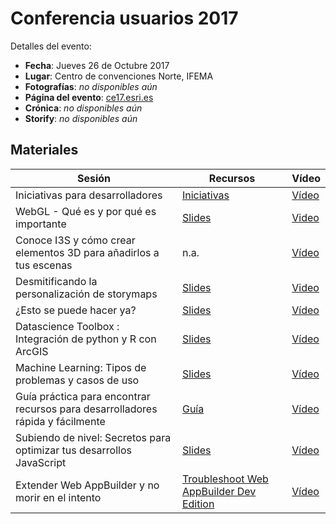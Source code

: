 # Conferencia usuarios 2017

Detalles del evento:
* **Fecha**: Jueves 26 de Octubre 2017
* **Lugar**: Centro de convenciones Norte, IFEMA
* **Fotografías**: *no disponibles aún*
* **Página del evento**: [ce17.esri.es](http://ce17.esri.es/agenda/)
* **Crónica**:  *no disponibles aún*
* **Storify**:  *no disponibles aún*

## Materiales

|Sesión|Recursos|Vídeo|
|---|---|---|
|Iniciativas para desarrolladores|[Iniciativas](https://github.com/esri-es/conferencia-usuarios/blob/master/2017/iniciativas-desarrolladores.md)|[Vídeo](https://www.youtube.com/watch?v=B7KbFQKa-7I&index=1&list=PLwq5dz_FjCx702K99Ae1pQqTP2Yr8aAT4)
|WebGL - Qué es y por qué es importante|[Slides](https://esri-es.github.io/conferencia-usuarios/2017/webgl_que_es_y_por_que_es_importante_ce17/)|[Video](https://www.youtube.com/watch?v=jkOnDTAFmD4&list=PLwq5dz_FjCx702K99Ae1pQqTP2Yr8aAT4&index=2)|
|Conoce I3S y cómo crear elementos 3D para añadirlos a tus escenas|n.a.|[Vídeo](https://www.youtube.com/watch?v=PaxZuaIxZMM&list=PLwq5dz_FjCx702K99Ae1pQqTP2Yr8aAT4&index=3)
|Desmitificando la personalización de storymaps|[Slides](https://slides.com/hhkaos/editing-storymaps/live)|[Video](https://www.youtube.com/watch?v=pJTUe3Pr9qg&list=PLwq5dz_FjCx702K99Ae1pQqTP2Yr8aAT4&index=4)
|¿Esto se puede hacer ya?|[Slides](http://slides.com/hhkaos/tendencias-dev-cesri17#/)|[Vídeo](https://www.youtube.com/watch?v=_p7643Ek1OU&list=PLwq5dz_FjCx702K99Ae1pQqTP2Yr8aAT4&index=5)
|Datascience Toolbox : Integración de python y R con ArcGIS|[Slides](https://esri-es.github.io/conferencia-usuarios/2017/datascience_toolbox_integracion_de_python_y_r_con_arcgis/datascience_toolbox_integracion_de_python_y_r_con_arcgis/)|[Vídeo](https://youtu.be/yCPKsOEI9GU?t=29m11s)|
|Machine Learning: Tipos de problemas y casos de uso|[Slides](https://esri-es.github.io/conferencia-usuarios/2017/machine_learning_tipos_de_problemas_y_casos_de_uso/)|[Vídeo](https://youtu.be/yCPKsOEI9GU)
|Guía práctica para encontrar recursos para desarrolladores rápida y fácilmente|[Guía](https://github.com/esri-es/conferencia-usuarios/blob/master/2017/Gu%C3%ADa_pr%C3%A1ctica_para_encontrar_recursos_r%C3%A1pida_y_f%C3%A1cilmente.md)|[Vídeo](https://www.youtube.com/watch?v=SpOxV-fIL4s&index=7&list=PLwq5dz_FjCx702K99Ae1pQqTP2Yr8aAT4)
|Subiendo de nivel: Secretos para optimizar tus desarrollos JavaScript|[Slides](http://slides.com/hhkaos/optimizar-desarrollos-js#/)|[Vídeo](https://www.youtube.com/watch?v=f58zzYUeLgo&list=PLwq5dz_FjCx702K99Ae1pQqTP2Yr8aAT4&index=8)
|Extender Web AppBuilder y no morir en el intento|[Troubleshoot Web AppBuilder Dev Edition](https://docs.google.com/document/d/1hZshNbTDiqanQDPvYm77jb3g1lIYefjqbm2CoHXcidc/edit)|[Vídeo](https://www.youtube.com/watch?v=cknBm3i-CP0&index=9&list=PLwq5dz_FjCx702K99Ae1pQqTP2Yr8aAT4)

